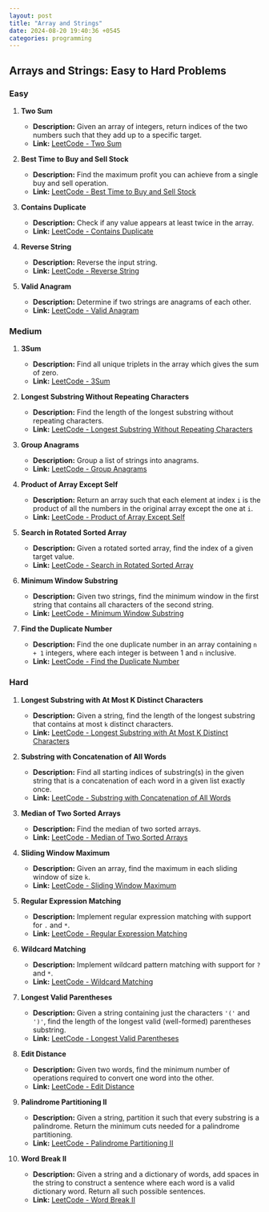 ```yaml
---
layout: post
title: "Array and Strings"
date: 2024-08-20 19:40:36 +0545
categories: programming
---
```


## Arrays and Strings: Easy to Hard Problems

### Easy

1. **Two Sum**
   - **Description:** Given an array of integers, return indices of the two numbers such that they add up to a specific target.
   - **Link:** [LeetCode - Two Sum](https://leetcode.com/problems/two-sum/)

2. **Best Time to Buy and Sell Stock**
   - **Description:** Find the maximum profit you can achieve from a single buy and sell operation.
   - **Link:** [LeetCode - Best Time to Buy and Sell Stock](https://leetcode.com/problems/best-time-to-buy-and-sell-stock/)

3. **Contains Duplicate**
   - **Description:** Check if any value appears at least twice in the array.
   - **Link:** [LeetCode - Contains Duplicate](https://leetcode.com/problems/contains-duplicate/)

4. **Reverse String**
   - **Description:** Reverse the input string.
   - **Link:** [LeetCode - Reverse String](https://leetcode.com/problems/reverse-string/)

5. **Valid Anagram**
   - **Description:** Determine if two strings are anagrams of each other.
   - **Link:** [LeetCode - Valid Anagram](https://leetcode.com/problems/valid-anagram/)

### Medium

1. **3Sum**
   - **Description:** Find all unique triplets in the array which gives the sum of zero.
   - **Link:** [LeetCode - 3Sum](https://leetcode.com/problems/3sum/)

2. **Longest Substring Without Repeating Characters**
   - **Description:** Find the length of the longest substring without repeating characters.
   - **Link:** [LeetCode - Longest Substring Without Repeating Characters](https://leetcode.com/problems/longest-substring-without-repeating-characters/)

3. **Group Anagrams**
   - **Description:** Group a list of strings into anagrams.
   - **Link:** [LeetCode - Group Anagrams](https://leetcode.com/problems/group-anagrams/)

4. **Product of Array Except Self**
   - **Description:** Return an array such that each element at index `i` is the product of all the numbers in the original array except the one at `i`.
   - **Link:** [LeetCode - Product of Array Except Self](https://leetcode.com/problems/product-of-array-except-self/)

5. **Search in Rotated Sorted Array**
   - **Description:** Given a rotated sorted array, find the index of a given target value.
   - **Link:** [LeetCode - Search in Rotated Sorted Array](https://leetcode.com/problems/search-in-rotated-sorted-array/)

6. **Minimum Window Substring**
   - **Description:** Given two strings, find the minimum window in the first string that contains all characters of the second string.
   - **Link:** [LeetCode - Minimum Window Substring](https://leetcode.com/problems/minimum-window-substring/)

7. **Find the Duplicate Number**
   - **Description:** Find the one duplicate number in an array containing `n + 1` integers, where each integer is between 1 and `n` inclusive.
   - **Link:** [LeetCode - Find the Duplicate Number](https://leetcode.com/problems/find-the-duplicate-number/)

### Hard

1. **Longest Substring with At Most K Distinct Characters**
   - **Description:** Given a string, find the length of the longest substring that contains at most `k` distinct characters.
   - **Link:** [LeetCode - Longest Substring with At Most K Distinct Characters](https://leetcode.com/problems/longest-substring-with-at-most-k-distinct-characters/)

2. **Substring with Concatenation of All Words**
   - **Description:** Find all starting indices of substring(s) in the given string that is a concatenation of each word in a given list exactly once.
   - **Link:** [LeetCode - Substring with Concatenation of All Words](https://leetcode.com/problems/substring-with-concatenation-of-all-words/)

3. **Median of Two Sorted Arrays**
   - **Description:** Find the median of two sorted arrays.
   - **Link:** [LeetCode - Median of Two Sorted Arrays](https://leetcode.com/problems/median-of-two-sorted-arrays/)

4. **Sliding Window Maximum**
   - **Description:** Given an array, find the maximum in each sliding window of size `k`.
   - **Link:** [LeetCode - Sliding Window Maximum](https://leetcode.com/problems/sliding-window-maximum/)

5. **Regular Expression Matching**
   - **Description:** Implement regular expression matching with support for `.` and `*`.
   - **Link:** [LeetCode - Regular Expression Matching](https://leetcode.com/problems/regular-expression-matching/)

6. **Wildcard Matching**
   - **Description:** Implement wildcard pattern matching with support for `?` and `*`.
   - **Link:** [LeetCode - Wildcard Matching](https://leetcode.com/problems/wildcard-matching/)

7. **Longest Valid Parentheses**
   - **Description:** Given a string containing just the characters `'('` and `')'`, find the length of the longest valid (well-formed) parentheses substring.
   - **Link:** [LeetCode - Longest Valid Parentheses](https://leetcode.com/problems/longest-valid-parentheses/)

8. **Edit Distance**
   - **Description:** Given two words, find the minimum number of operations required to convert one word into the other.
   - **Link:** [LeetCode - Edit Distance](https://leetcode.com/problems/edit-distance/)

9. **Palindrome Partitioning II**
   - **Description:** Given a string, partition it such that every substring is a palindrome. Return the minimum cuts needed for a palindrome partitioning.
   - **Link:** [LeetCode - Palindrome Partitioning II](https://leetcode.com/problems/palindrome-partitioning-ii/)

10. **Word Break II**
    - **Description:** Given a string and a dictionary of words, add spaces in the string to construct a sentence where each word is a valid dictionary word. Return all such possible sentences.
    - **Link:** [LeetCode - Word Break II](https://leetcode.com/problems/word-break-ii/)
